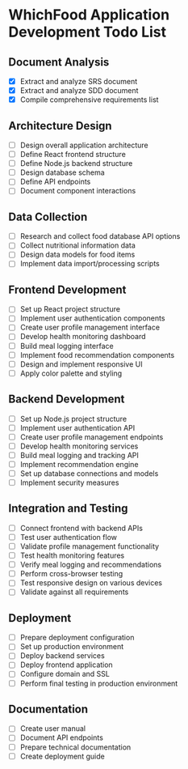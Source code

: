# WhichFood Application Development Todo List

## Document Analysis
- [x] Extract and analyze SRS document
- [x] Extract and analyze SDD document
- [x] Compile comprehensive requirements list

## Architecture Design
- [ ] Design overall application architecture
- [ ] Define React frontend structure
- [ ] Define Node.js backend structure
- [ ] Design database schema
- [ ] Define API endpoints
- [ ] Document component interactions

## Data Collection
- [ ] Research and collect food database API options
- [ ] Collect nutritional information data
- [ ] Design data models for food items
- [ ] Implement data import/processing scripts

## Frontend Development
- [ ] Set up React project structure
- [ ] Implement user authentication components
- [ ] Create user profile management interface
- [ ] Develop health monitoring dashboard
- [ ] Build meal logging interface
- [ ] Implement food recommendation components
- [ ] Design and implement responsive UI
- [ ] Apply color palette and styling

## Backend Development
- [ ] Set up Node.js project structure
- [ ] Implement user authentication API
- [ ] Create user profile management endpoints
- [ ] Develop health monitoring services
- [ ] Build meal logging and tracking API
- [ ] Implement recommendation engine
- [ ] Set up database connections and models
- [ ] Implement security measures

## Integration and Testing
- [ ] Connect frontend with backend APIs
- [ ] Test user authentication flow
- [ ] Validate profile management functionality
- [ ] Test health monitoring features
- [ ] Verify meal logging and recommendations
- [ ] Perform cross-browser testing
- [ ] Test responsive design on various devices
- [ ] Validate against all requirements

## Deployment
- [ ] Prepare deployment configuration
- [ ] Set up production environment
- [ ] Deploy backend services
- [ ] Deploy frontend application
- [ ] Configure domain and SSL
- [ ] Perform final testing in production environment

## Documentation
- [ ] Create user manual
- [ ] Document API endpoints
- [ ] Prepare technical documentation
- [ ] Create deployment guide
